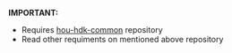 **IMPORTANT:**
* Requires [hou-hdk-common](https://github.com/sebastianswann/hou-hdk-common) repository
* Read other requiments on mentioned above repository
